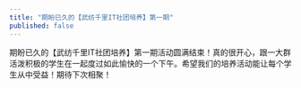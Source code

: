 ```yaml
---
title: "期盼已久的【武纺千里IT社团培养】第一期"
published: false
---
```

期盼已久的【武纺千里IT社团培养】第一期活动圆满结束！真的很开心，跟一大群活泼积极的学生在一起度过如此愉快的一个下午。希望我们的培养活动能让每个学生从中受益！期待下次相聚！

